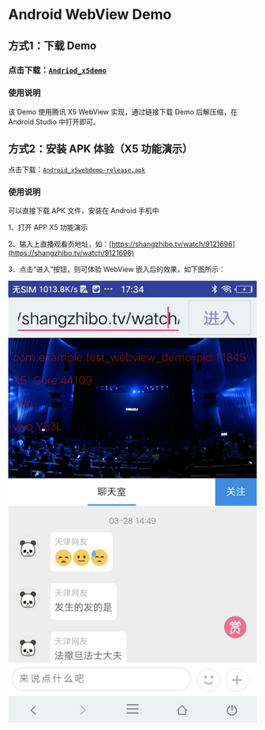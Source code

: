 # Android WebView Demo

## 方式1：下载 Demo

### 点击下载：[`Andriod_x5demo`](https://doc.shangzhibo.tv/DEMO/Andriod_x5demo.zip)

### 使用说明

该 Demo 使用腾讯 X5 WebView 实现，通过链接下载 Demo 后解压缩，在 Android Studio 中打开即可。

## 方式2：安装 APK 体验（X5 功能演示）

点击下载：[`Android_x5webdemo-release.apk`](http://shangzhibo-img.b0.upaiyun.com/DEMO/Android_x5webdemo-release.apk)

### 使用说明

可以直接下载 APK 文件，安装在 Android 手机中

1、打开 APP X5 功能演示

2、输入上直播观看页地址，如：[https://shangzhibo.tv/watch/9121696](https://shangzhibo.tv/watch/9121696)

3、点击“进入”按钮，则可体验 WebView 嵌入后的效果，如下图所示：

![](../.gitbook/assets/androidx5webview%20%281%29.png)

